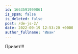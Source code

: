 ```yaml
---
id: 1663591999861
is_spam: false
is_deleted: false
post: /de-js-2/
date: 2022-09-19 12:53:20 +0000
author_fullname: 'Иван'
---
```


Привет!!!
